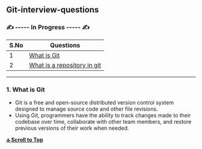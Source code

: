 ## Git-interview-questions

### :writing_hand: ----- In Progress ----- :writing_hand:

| S.No  | Questions |
| ------------- | ------------- |
| 1 | [What is Git](#1-what-is-git)
| 2 | [What is a repository in git](#2-what-is-a-repository-in-git)

---

### 1. What is Git
- Git is a free and open-source distributed version control system designed to manage source code and other file revisions. 
- Using Git, programmers have the ability to track changes made to their codebase over time, collaborate with other team members, and restore previous versions of their work when needed.

**[:top: Scroll to Top](#git-interview-questions)**
